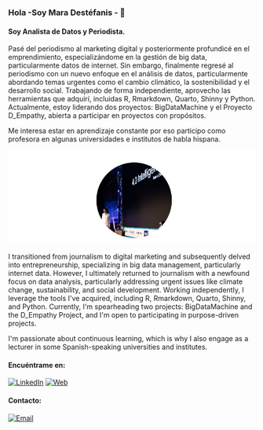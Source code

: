 ### Hola -Soy Mara Destéfanis - 👋

#### Soy Analista de Datos y Periodista.

Pasé del periodismo al marketing digital y posteriormente profundicé en el emprendimiento, especializándome en la gestión de big data, particularmente datos de internet. Sin embargo, finalmente regresé al periodismo con un nuevo enfoque en el análisis de datos, particularmente abordando temas urgentes como el cambio climático, la sostenibilidad y el desarrollo social. Trabajando de forma independiente, aprovecho las herramientas que adquirí, incluidas R, Rmarkdown, Quarto, Shinny y Python. Actualmente, estoy liderando dos proyectos: BigDataMachine y el Proyecto D_Empathy, abierta a participar en proyectos con propósitos.

Me interesa estar en aprendizaje constante por eso participo como profesora en algunas universidades e institutos de habla hispana.

![<https://www.maradestefanis.com>](maradestefaniosgithub.jpg)

I transitioned from journalism to digital marketing and subsequently delved into entrepreneurship, specializing in big data management, particularly internet data. However, I ultimately returned to journalism with a newfound focus on data analysis, particularly addressing urgent issues like climate change, sustainability, and social development. Working independently, I leverage the tools I've acquired, including R, Rmarkdown, Quarto, Shinny, and Python. Currently, I'm spearheading two projects: BigDataMachine and the D_Empathy Project, and I'm open to participating in purpose-driven projects.

I'm passionate about continuous learning, which is why I also engage as a lecturer in some Spanish-speaking universities and institutes.

#### Encuéntrame en:

[![LinkedIn](https://img.shields.io/badge/LinkedIn-Mara_Destefanis-0077B5?style=for-the-badge&logo=linkedin&logoColor=white&labelColor=101010)](https://www.linkedin.com/in/maradestefanis/) [![Web](https://img.shields.io/badge/Web-MaraDestefanis.com-14a1f0?style=for-the-badge&logo=dev.to&logoColor=white&labelColor=101010)](https://maradestefanis.com)

#### Contacto:

[![Email](https://img.shields.io/badge/maragdestefanis-email(escribeme)-D14836?style=for-the-badge&logo=gmail&logoColor=white&labelColor=101010)](mailto:maragdestefanis@gmail.com)
